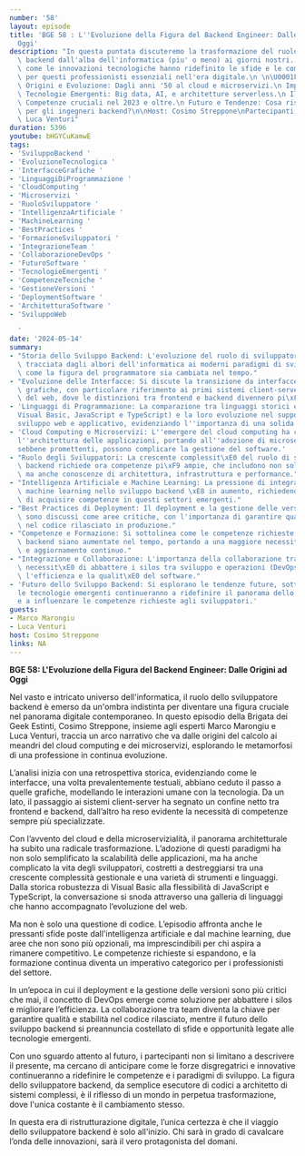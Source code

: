 ```yaml
---
number: '58'
layout: episode
title: 'BGE 58 : L''Evoluzione della Figura del Backend Engineer: Dalle Origini ad
  Oggi'
description: "In questa puntata discuteremo la trasformazione del ruolo dello sviluppatore\
  \ backend dall'alba dell'informatica (piu' o meno) ai giorni nostri. Esploreremo\
  \ come le innovazioni tecnologiche hanno ridefinito le sfide e le competenze necessarie\
  \ per questi professionisti essenziali nell'era digitale.\n \n\U0001F4D6 Cosa Tratteremo:\n\
  \ Origini e Evoluzione: Dagli anni '50 al cloud e microservizi.\n Impatto delle\
  \ Tecnologie Emergenti: Big data, AI, e architetture serverless.\n Il Ruolo Attuale:\
  \ Competenze cruciali nel 2023 e oltre.\n Futuro e Tendenze: Cosa riserva il domani\
  \ per gli ingegneri backend?\n\nHost: Cosimo Streppone\nPartecipanti: Marco Marongiu,\
  \ Luca Venturi"
duration: 5396
youtube: bHGYCuKamwE
tags:
- 'SviluppoBackend '
- 'EvoluzioneTecnologica '
- 'InterfacceGrafiche '
- 'LinguaggiDiProgrammazione '
- 'CloudComputing '
- 'Microservizi '
- 'RuoloSviluppatore '
- 'IntelligenzaArtificiale '
- 'MachineLearning '
- 'BestPractices '
- 'FormazioneSviluppatori '
- 'IntegrazioneTeam '
- 'CollaborazioneDevOps '
- 'FuturoSoftware '
- 'TecnologieEmergenti '
- 'CompetenzeTecniche '
- 'GestioneVersioni '
- 'DeploymentSoftware '
- 'ArchitetturaSoftware '
- 'SviluppoWeb

  '
date: '2024-05-14'
summary:
- "Storia dello Sviluppo Backend: L'evoluzione del ruolo di sviluppatore backend \xE8\
  \ tracciata dagli albori dell'informatica ai moderni paradigmi di sviluppo, evidenziando\
  \ come la figura del programmatore sia cambiata nel tempo."
- "Evoluzione delle Interfacce: Si discute la transizione da interfacce testuali a\
  \ grafiche, con particolare riferimento ai primi sistemi client-server e all'emergere\
  \ del web, dove le distinzioni tra frontend e backend divennero pi\xF9 marcate."
- 'Linguaggi di Programmazione: La comparazione tra linguaggi storici e moderni (come
  Visual Basic, JavaScript e TypeScript) e la loro evoluzione nel supporto per lo
  sviluppo web e applicativo, evidenziando l''importanza di una solida base di conoscenze.'
- 'Cloud Computing e Microservizi: L''emergere del cloud computing ha cambiato radicalmente
  l''architettura delle applicazioni, portando all''adozione di microservizi che,
  sebbene promettenti, possono complicare la gestione del software.'
- "Ruolo degli Sviluppatori: La crescente complessit\xE0 del ruolo di sviluppatore\
  \ backend richiede ora competenze pi\xF9 ampie, che includono non solo programmazione,\
  \ ma anche conoscenze di architettura, infrastruttura e performance."
- "Intelligenza Artificiale e Machine Learning: La pressione di integrare l'IA e il\
  \ machine learning nello sviluppo backend \xE8 in aumento, richiedendo agli sviluppatori\
  \ di acquisire competenze in questi settori emergenti."
- "Best Practices di Deployment: Il deployment e la gestione delle versioni del software\
  \ sono discussi come aree critiche, con l'importanza di garantire qualit\xE0 e stabilit\xE0\
  \ nel codice rilasciato in produzione."
- "Competenze e Formazione: Si sottolinea come le competenze richieste per gli sviluppatori\
  \ backend siano aumentate nel tempo, portando a una maggiore necessit\xE0 di formazione\
  \ e aggiornamento continuo."
- "Integrazione e Collaborazione: L'importanza della collaborazione tra team e la\
  \ necessit\xE0 di abbattere i silos tra sviluppo e operazioni (DevOps) per migliorare\
  \ l'efficienza e la qualit\xE0 del software."
- 'Futuro dello Sviluppo Backend: Si esplorano le tendenze future, sottolineando come
  le tecnologie emergenti continueranno a ridefinire il panorama dello sviluppo software
  e a influenzare le competenze richieste agli sviluppatori.'
guests:
- Marco Marongiu
- Luca Venturi
host: Cosimo Streppone
links: NA
---
```

**BGE 58: L'Evoluzione della Figura del Backend Engineer: Dalle Origini ad Oggi**

Nel vasto e intricato universo dell'informatica, il ruolo dello sviluppatore backend è emerso da un'ombra indistinta per diventare una figura cruciale nel panorama digitale contemporaneo. In questo episodio della Brigata dei Geek Estinti, Cosimo Streppone, insieme agli esperti Marco Marongiu e Luca Venturi, traccia un arco narrativo che va dalle origini del calcolo ai meandri del cloud computing e dei microservizi, esplorando le metamorfosi di una professione in continua evoluzione.

L’analisi inizia con una retrospettiva storica, evidenziando come le interfacce, una volta prevalentemente testuali, abbiano ceduto il passo a quelle grafiche, modellando le interazioni umane con la tecnologia. Da un lato, il passaggio ai sistemi client-server ha segnato un confine netto tra frontend e backend, dall’altro ha reso evidente la necessità di competenze sempre più specializzate.

Con l’avvento del cloud e della microservizialità, il panorama architetturale ha subito una radicale trasformazione. L’adozione di questi paradigmi ha non solo semplificato la scalabilità delle applicazioni, ma ha anche complicato la vita degli sviluppatori, costretti a destreggiarsi tra una crescente complessità gestionale e una varietà di strumenti e linguaggi. Dalla storica robustezza di Visual Basic alla flessibilità di JavaScript e TypeScript, la conversazione si snoda attraverso una galleria di linguaggi che hanno accompagnato l’evoluzione del web.

Ma non è solo una questione di codice. L’episodio affronta anche le pressanti sfide poste dall'intelligenza artificiale e dal machine learning, due aree che non sono più opzionali, ma imprescindibili per chi aspira a rimanere competitivo. Le competenze richieste si espandono, e la formazione continua diventa un imperativo categorico per i professionisti del settore.

In un’epoca in cui il deployment e la gestione delle versioni sono più critici che mai, il concetto di DevOps emerge come soluzione per abbattere i silos e migliorare l’efficienza. La collaborazione tra team diventa la chiave per garantire qualità e stabilità nel codice rilasciato, mentre il futuro dello sviluppo backend si preannuncia costellato di sfide e opportunità legate alle tecnologie emergenti.

Con uno sguardo attento al futuro, i partecipanti non si limitano a descrivere il presente, ma cercano di anticipare come le forze disgregatrici e innovative continueranno a ridefinire le competenze e i paradigmi di sviluppo. La figura dello sviluppatore backend, da semplice esecutore di codici a architetto di sistemi complessi, è il riflesso di un mondo in perpetua trasformazione, dove l'unica costante è il cambiamento stesso.

In questa era di ristrutturazione digitale, l’unica certezza è che il viaggio dello sviluppatore backend è solo all'inizio. Chi sarà in grado di cavalcare l’onda delle innovazioni, sarà il vero protagonista del domani.
